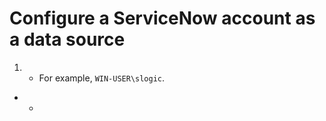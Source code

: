 # Configure a ServiceNow account as a data source

1.  -   For example, `WIN-USER\slogic`.
-   -   
